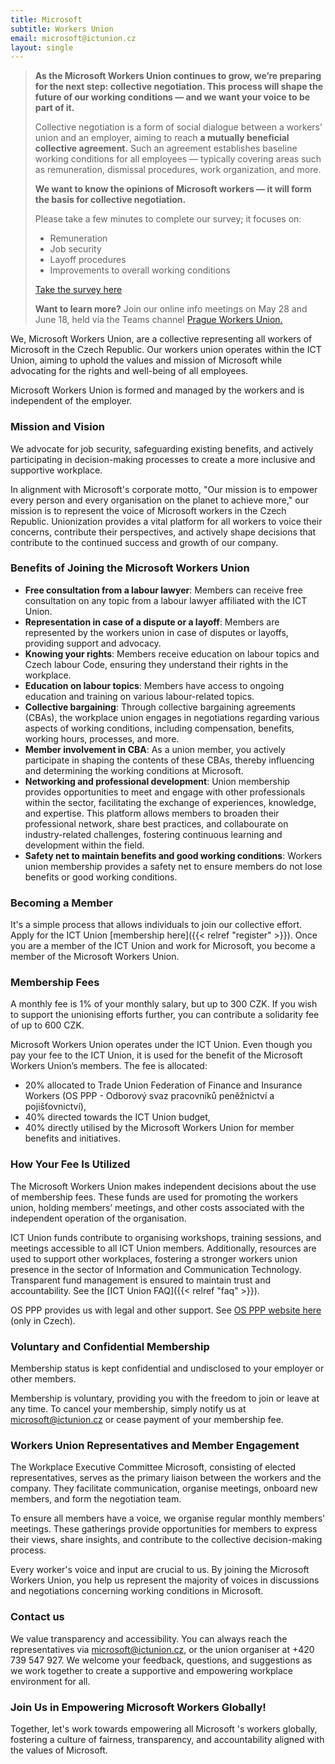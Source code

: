 ```yaml
---
title: Microsoft
subtitle: Workers Union
email: microsoft@ictunion.cz
layout: single
---
```

> **As the Microsoft Workers Union continues to grow, we’re preparing for the next step: collective negotiation. This process will shape the future of our working conditions — and we want your voice to be part of it.**
>
> Collective negotiation is a form of social dialogue between a workers’ union and an employer, aiming to reach **a mutually beneficial collective agreement.** Such an agreement establishes baseline working conditions for all employees — typically covering areas such as remuneration, dismissal procedures, work organization, and more.
>
> **We want to know the opinions of Microsoft workers — it will form the basis for collective negotiation.**
>
> Please take a few minutes to complete our survey; it focuses on:
> -	Remuneration
> -	Job security
> -	Layoff procedures
> -	Improvements to overall working conditions
>
> [Take the survey here](https://cryptpad.fr/form/#/2/form/view/sgak3kU31zaar6MYqcBTF052Mwaw-VrREQA-WXneCOY/) 
>
> **Want to learn more?** Join our online info meetings on May 28 and June 18, held via the Teams channel [Prague Workers Union.](http://aka.ms/prague-union)

We, Microsoft Workers Union, are a collective representing all workers of Microsoft in the Czech Republic. Our workers union operates within the ICT Union, aiming to uphold the values and mission of Microsoft while advocating for the rights and well-being of all employees. 

Microsoft Workers Union is formed and managed by the workers and is independent of the employer.

### Mission and Vision
We advocate for job security, safeguarding existing benefits, and actively participating in decision-making processes to create a more inclusive and supportive workplace. 

In alignment with Microsoft's corporate motto, "Our mission is to empower every person and every organisation on the planet to achieve more," our mission is to represent the voice of Microsoft workers in the Czech Republic. Unionization provides a vital platform for all workers to voice their concerns, contribute their perspectives, and actively shape decisions that contribute to the continued success and growth of our company. 

### Benefits of Joining the Microsoft Workers Union
- **Free consultation from a labour lawyer**: Members can receive free consultation on any topic from a labour lawyer affiliated with the ICT Union.
- **Representation in case of a dispute or a layoff**: Members are represented by the workers union in case of disputes or layoffs, providing support and advocacy.
- **Knowing your rights**: Members receive education on labour topics and Czech labour Code, ensuring they understand their rights in the workplace. 
- **Education on labour topics**: Members have access to ongoing education and training on various labour-related topics. 
- **Collective bargaining**: Through collective bargaining agreements (CBAs), the workplace union engages in negotiations regarding various aspects of working conditions, including compensation, benefits, working hours, processes, and more.
- **Member involvement in CBA**: As a union member, you actively participate in shaping the contents of these CBAs, thereby influencing and determining the working conditions at Microsoft. 
- **Networking and professional development**: Union membership provides opportunities to meet and engage with other professionals within the sector, facilitating the exchange of experiences, knowledge, and expertise. This platform allows members to broaden their professional network, share best practices, and collabourate on industry-related challenges, fostering continuous learning and development within the field. 
- **Safety net to maintain benefits and good working conditions**: Workers union membership provides a safety net to ensure members do not lose benefits or good working conditions. 

### Becoming a Member
It's a simple process that allows individuals to join our collective effort. Apply for the ICT Union [membership here]({{< relref "register" >}}). Once you are a member of the ICT Union and work for Microsoft, you become a member of the Microsoft Workers Union. 

### Membership Fees
A monthly fee is 1% of your monthly salary, but up to 300 CZK. If you wish to support the unionising efforts further, you can contribute a solidarity fee of up to 600 CZK.

Microsoft Workers Union operates under the ICT Union. Even though you pay your fee to the ICT Union, it is used for the benefit of the Microsoft Workers Union’s members. The fee is allocated: 
- 20% allocated to Trade Union Federation of Finance and Insurance Workers (OS PPP - Odborový svaz pracovníků peněžnictví a pojišťovnictví), 
- 40% directed towards the ICT Union budget, 
- 40% directly utilised by the Microsoft Workers Union for member benefits and initiatives.

### How Your Fee Is Utilized
The Microsoft Workers Union makes independent decisions about the use of membership fees. These funds are used for promoting the workers union, holding members’ meetings, and other costs associated with the independent operation of the organisation.

ICT Union funds contribute to organising workshops, training sessions, and meetings accessible to all ICT Union members. Additionally, resources are used to support other workplaces, fostering a stronger workers union presence in the sector of Information and Communication Technology. Transparent fund management is ensured to maintain trust and accountability. See the [ICT Union FAQ]({{< relref "faq" >}}).

OS PPP provides us with legal and other support. See [OS PPP website here](https://www.osppp.cz/) (only in Czech).

### Voluntary and Confidential Membership
Membership status is kept confidential and undisclosed to your employer or other members.

Membership is voluntary, providing you with the freedom to join or leave at any time. To cancel your membership, simply notify us at [microsoft@ictunion.cz](mailto:microsoft@ictunion.cz) or cease payment of your membership fee.

### Workers Union Representatives and Member Engagement
The Workplace Executive Committee Microsoft, consisting of elected representatives, serves as the primary liaison between the workers and the company. They facilitate communication, organise meetings, onboard new members, and form the negotiation team.

To ensure all members have a voice, we organise regular monthly members' meetings. These gatherings provide opportunities for members to express their views, share insights, and contribute to the collective decision-making process. 

Every worker's voice and input are crucial to us. By joining the Microsoft Workers Union, you help us represent the majority of voices in discussions and negotiations concerning working conditions in Microsoft. 

### Contact us 
We value transparency and accessibility. You can always reach the representatives via [microsoft@ictunion.cz](mailto:microsoft@ictunion.cz), or the union organiser at  +420 739 547 927. We welcome your feedback, questions, and suggestions as we work together to create a supportive and empowering workplace environment for all. 

### Join Us in Empowering Microsoft Workers Globally! 
Together, let's work towards empowering all Microsoft 's workers globally, fostering a culture of fairness, transparency, and accountability aligned with the values of Microsoft. 

